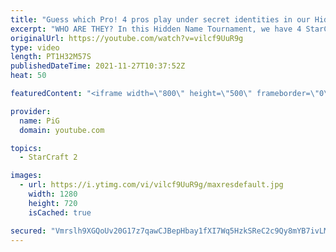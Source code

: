 ```yaml
---
title: "Guess which Pro! 4 pros play under secret identities in our Hidden Name Tournament - StarCraft 2"
excerpt: "WHO ARE THEY? In this Hidden Name Tournament, we have 4 StarCraft pro players competing against each other but they don't know who their opponents are. They are playing for a prize pool so there is a need to be competitive, however, if no other player can guess who they are they earn extra prize money!"
originalUrl: https://youtube.com/watch?v=vilcf9UuR9g
type: video
length: PT1H32M57S
publishedDateTime: 2021-11-27T10:37:52Z
heat: 50

featuredContent: "<iframe width=\"800\" height=\"500\" frameborder=\"0\" src=\"https://www.youtube.com/embed/vilcf9UuR9g\" allow=\"accelerometer; autoplay; encrypted-media; gyroscope; picture-in-picture\" allowfullscreen></iframe>"

provider:
  name: PiG
  domain: youtube.com

topics:
  - StarCraft 2

images:
  - url: https://i.ytimg.com/vi/vilcf9UuR9g/maxresdefault.jpg
    width: 1280
    height: 720
    isCached: true

secured: "Vmrslh9XGQoUv20G17z7qawCJBepHbay1fXI7Wq5HzkSReC2c9Qy8mYB7ivLMBiXHJ6dH7N2Clt8EKHshgGh+yn6ufISUOeKoatuScIqAvD30cJVvTqvlEiCgUdtbBRupmuNl8ZgtXCTQp/jAb5c6n677XwAygtPWO597Qdv5WHxFyEdy0gghqK33+TZD+fDwS8uQcggXw6MEsufrcbUVz2AoZBdpk8dG7yLZK1qmQTovMXXX/PtXbTHG8XzaOYV23v1ik9oHpOCHqmYb4yM0IxUVBURiYge0XlhNtYSO4gy39BiisoHOe4T5zU9a6L4qL5HEE2vu6SJhKLXPrOv5LWYkpJtb+0uwFaj5PbGxkRr9eWWZGElwFbOYCwoZws6p9cBa4Ep5A24O6gAM/zsN3bueE1O8tygEd7NrV6o4io=;UAcamco4L5YHN8ZvifxiRA=="
---
```


